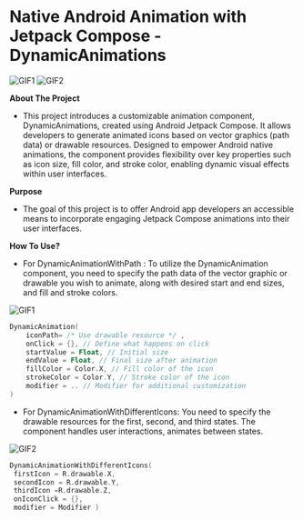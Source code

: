 # Native Android Animation with Jetpack Compose - DynamicAnimations

![GIF1](https://i.ibb.co/zh7QLz2/Screen-recording-20240227-135713-ezgif-com-resize.gif)
![GIF2](https://i.ibb.co/vx1HbCC/Screen-recording-20240227-191730-ezgif-com-resize.gif)

**About The Project**
- This project introduces a customizable animation component, DynamicAnimations, created using Android Jetpack Compose. It allows developers to generate animated icons based on vector graphics (path data) or drawable resources. Designed to empower Android native animations, the component provides flexibility over key properties such as icon size, fill color, and stroke color, enabling dynamic visual effects within user interfaces.

**Purpose**
- The goal of this project is to offer Android app developers an accessible means to incorporate engaging Jetpack Compose animations into their user interfaces.

**How To Use?**
- For DynamicAnimationWithPath : To utilize the DynamicAnimation component, you need to specify the path data of the vector graphic or drawable you wish to animate, along with desired start and end sizes, and fill and stroke colors.
  
![GIF1](https://i.ibb.co/zh7QLz2/Screen-recording-20240227-135713-ezgif-com-resize.gif)

```kotlin
DynamicAnimation(
    iconPath= /* Use drawable resource */ ,
    onClick = {}, // Define what happens on click
    startValue = Float, // Initial size
    endValue = Float, // Final size after animation
    fillColor = Color.X, // Fill color of the icon
    strokeColor = Color.Y, // Stroke color of the icon
    modifier = .. // Modifier for additional customization
)
```

- For DynamicAnimationWithDifferentIcons:  You need to specify the drawable resources for the first, second, and third states. The component handles user interactions, animates between states.
  
![GIF2](https://i.ibb.co/vx1HbCC/Screen-recording-20240227-191730-ezgif-com-resize.gif)

```kotlin
DynamicAnimationWithDifferentIcons(
 firstIcon = R.drawable.X,
 secondIcon = R.drawable.Y,
 thirdIcon =R.drawable.Z,
 onIconClick = {},
 modifier = Modifier )
```
